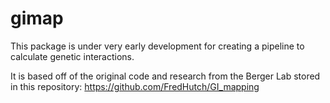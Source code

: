 # gimap

This package is under very early development for creating a pipeline to calculate genetic interactions.

It is based off of the original code and research from the Berger Lab stored in this repository: https://github.com/FredHutch/GI_mapping
